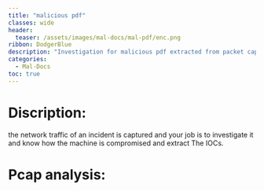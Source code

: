```yaml
---
title: "malicious pdf"
classes: wide
header:
  teaser: /assets/images/mal-docs/mal-pdf/enc.png
ribbon: DodgerBlue
description: "Investigation for malicious pdf extracted from packet capture ..."
categories:
  - Mal-Docs
toc: true
---
```

# Discription:

  the network traffic of an incident is captured and your job is to investigate it and know how the machine is compromised and extract The IOCs.


# Pcap analysis:


